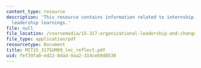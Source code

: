 ```yaml
---
content_type: resource
description: 'This resource contains information related to internship reflection:
  leadership learnings.'
file: null
file_location: /coursemedia/15-317-organizational-leadership-and-change-summer-2009/fef39fa0ed228dad9aa2314ceb9d8530_MIT15_317SUM09_lec_reflect.pdf
file_type: application/pdf
resourcetype: Document
title: MIT15_317SUM09_lec_reflect.pdf
uid: fef39fa0-ed22-8dad-9aa2-314ceb9d8530
---
```

